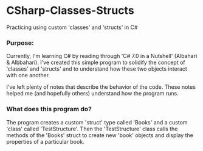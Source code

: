 # CSharp-Classes-Structs
Practicing using custom 'classes' and 'structs' in C#

### Purpose: ###
Currently, I'm learning C# by reading through 'C# 7.0 in a Nutshell' (Albahari & Albbahari). 
I've created this simple program to solidify the concept of 'classes' and 'structs' and to understand how 
these two objects interact with one another. 

I've left plenty of notes that describe the behavior of the code. These notes helped me 
(and hopefully others) understand how the program runs.

### What does this program do? ###
The program creates a custom 'struct' type called 'Books' and a custom 'class' called 'TestStructure'. 
Then the 'TestStructure' class calls the methods of the 'Books' struct to create new 'book' objects and 
display the properties of a particular book.

